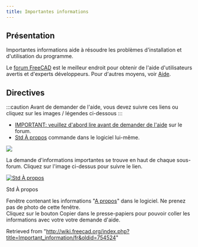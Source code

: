 ```yaml
---
title: Importantes informations
---
```

## Présentation

Importantes informations aide à résoudre les problèmes d'installation et d'utilisation du programme.

Le [forum FreeCAD](https://forum.freecadweb.org/viewforum.php?f=3) est le meilleur endroit pour obtenir de l'aide d'utilisateurs avertis et d'experts développeurs. Pour d'autres moyens, voir [Aide](/Help/fr "Help/fr").

## Directives

:::caution
Avant de demander de l'aide, vous devez suivre ces liens ou cliquez sur les images / légendes ci-dessous
:::

* [IMPORTANT: veuillez d'abord lire avant de demander de l'aide](https://forum.freecadweb.org/viewtopic.php?f=3&t=2264) sur le forum.
* [Std À propos](/Std_About/fr "Std About/fr") commande dans le logiciel lui-même.

[![](/images/3/3d/Important_information-updated.png)](https://forum.freecadweb.org/viewtopic.php?f=3&t=2264)

La demande d'informations importantes se trouve en haut de chaque sous-forum. Cliquez sur l'image ci-dessus pour suivre le lien.

[![Std À propos](/images/Std_About_example.png)](/Std_About/fr "Std À propos ")

Std À propos

Fenêtre contenant les informations "[A propos](/Std_About/fr "Std About/fr")" dans le logiciel. Ne prenez pas de photo de cette fenêtre.   
 Cliquez sur le bouton Copier dans le presse-papiers pour pouvoir coller les informations avec votre votre demande d'aide.

Retrieved from "<http://wiki.freecad.org/index.php?title=Important_information/fr&oldid=754524>"